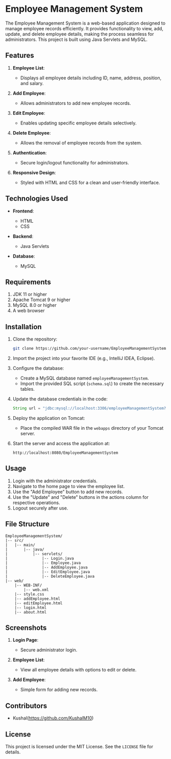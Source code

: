 # Employee Management System

The Employee Management System is a web-based application designed to manage employee records efficiently. It provides functionality to view, add, update, and delete employee details, making the process seamless for administrators. This project is built using Java Servlets and MySQL.

## Features

1. **Employee List**:
   - Displays all employee details including ID, name, address, position, and salary.

2. **Add Employee**:
   - Allows administrators to add new employee records.

3. **Edit Employee**:
   - Enables updating specific employee details selectively.

4. **Delete Employee**:
   - Allows the removal of employee records from the system.

5. **Authentication**:
   - Secure login/logout functionality for administrators.

6. **Responsive Design**:
   - Styled with HTML and CSS for a clean and user-friendly interface.

## Technologies Used

- **Frontend**:
  - HTML
  - CSS

- **Backend**:
  - Java Servlets

- **Database**:
  - MySQL

## Requirements

1. JDK 11 or higher
2. Apache Tomcat 9 or higher
3. MySQL 8.0 or higher
4. A web browser

## Installation

1. Clone the repository:
   ```bash
   git clone https://github.com/your-username/EmployeeManagementSystem.git
   ```

2. Import the project into your favorite IDE (e.g., IntelliJ IDEA, Eclipse).

3. Configure the database:
   - Create a MySQL database named `employeeManagementSystem`.
   - Import the provided SQL script (`schema.sql`) to create the necessary tables.

4. Update the database credentials in the code:
   ```java
   String url = "jdbc:mysql://localhost:3306/employeeManagementSystem?user=root&password=your-password";
   ```

5. Deploy the application on Tomcat:
   - Place the compiled WAR file in the `webapps` directory of your Tomcat server.

6. Start the server and access the application at:
   ```
   http://localhost:8080/EmployeeManagementSystem
   ```

## Usage

1. Login with the administrator credentials.
2. Navigate to the home page to view the employee list.
3. Use the "Add Employee" button to add new records.
4. Use the "Update" and "Delete" buttons in the actions column for respective operations.
5. Logout securely after use.

## File Structure

```
EmployeeManagementSystem/
|-- src/
|   |-- main/
|       |-- java/
|           |-- servlets/
|               |-- Login.java
|               |-- Employee.java
|               |-- AddEmployee.java
|               |-- EditEmployee.java
|               |-- DeleteEmployee.java
|-- web/
    |-- WEB-INF/
        |-- web.xml
    |-- style.css
    |-- addEmployee.html
    |-- editEmployee.html
    |-- login.html
    |-- about.html
```

## Screenshots

1. **Login Page**:
   - Secure administrator login.

2. **Employee List**:
   - View all employee details with options to edit or delete.

3. **Add Employee**:
   - Simple form for adding new records.

## Contributors
- Kushal(https://github.com/KushalM10)

## License

This project is licensed under the MIT License. See the `LICENSE` file for details.

